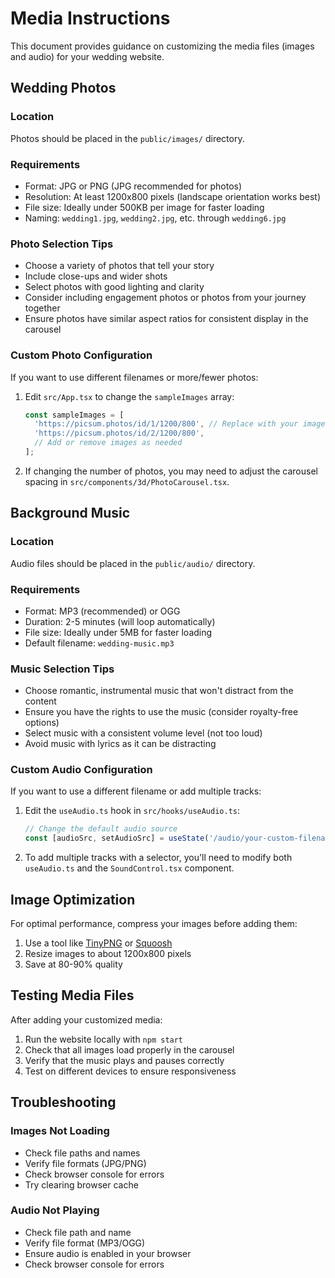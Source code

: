 # Media Instructions

This document provides guidance on customizing the media files (images and audio) for your wedding website.

## Wedding Photos

### Location
Photos should be placed in the `public/images/` directory.

### Requirements
- Format: JPG or PNG (JPG recommended for photos)
- Resolution: At least 1200x800 pixels (landscape orientation works best)
- File size: Ideally under 500KB per image for faster loading
- Naming: `wedding1.jpg`, `wedding2.jpg`, etc. through `wedding6.jpg`

### Photo Selection Tips
- Choose a variety of photos that tell your story
- Include close-ups and wider shots
- Select photos with good lighting and clarity
- Consider including engagement photos or photos from your journey together
- Ensure photos have similar aspect ratios for consistent display in the carousel

### Custom Photo Configuration
If you want to use different filenames or more/fewer photos:

1. Edit `src/App.tsx` to change the `sampleImages` array:
   ```typescript
   const sampleImages = [
     'https://picsum.photos/id/1/1200/800', // Replace with your image paths
     'https://picsum.photos/id/2/1200/800',
     // Add or remove images as needed
   ];
   ```

2. If changing the number of photos, you may need to adjust the carousel spacing in `src/components/3d/PhotoCarousel.tsx`.

## Background Music

### Location
Audio files should be placed in the `public/audio/` directory.

### Requirements
- Format: MP3 (recommended) or OGG
- Duration: 2-5 minutes (will loop automatically)
- File size: Ideally under 5MB for faster loading
- Default filename: `wedding-music.mp3`

### Music Selection Tips
- Choose romantic, instrumental music that won't distract from the content
- Ensure you have the rights to use the music (consider royalty-free options)
- Select music with a consistent volume level (not too loud)
- Avoid music with lyrics as it can be distracting

### Custom Audio Configuration
If you want to use a different filename or add multiple tracks:

1. Edit the `useAudio.ts` hook in `src/hooks/useAudio.ts`:
   ```typescript
   // Change the default audio source
   const [audioSrc, setAudioSrc] = useState('/audio/your-custom-filename.mp3');
   ```

2. To add multiple tracks with a selector, you'll need to modify both `useAudio.ts` and the `SoundControl.tsx` component.

## Image Optimization

For optimal performance, compress your images before adding them:

1. Use a tool like [TinyPNG](https://tinypng.com/) or [Squoosh](https://squoosh.app/)
2. Resize images to about 1200x800 pixels
3. Save at 80-90% quality

## Testing Media Files

After adding your customized media:

1. Run the website locally with `npm start`
2. Check that all images load properly in the carousel
3. Verify that the music plays and pauses correctly
4. Test on different devices to ensure responsiveness

## Troubleshooting

### Images Not Loading
- Check file paths and names
- Verify file formats (JPG/PNG)
- Check browser console for errors
- Try clearing browser cache

### Audio Not Playing
- Check file path and name
- Verify file format (MP3/OGG)
- Ensure audio is enabled in your browser
- Check browser console for errors 